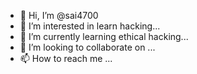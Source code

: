 - 👋 Hi, I’m @sai4700
- 👀 I’m interested in learn hacking...
- 🌱 I’m currently learning ethical hacking...
- 💞️ I’m looking to collaborate on ...
- 📫 How to reach me ...

<!---
sai4700/sai4700 is a ✨ special ✨ repository because its `README.md` (this file) appears on your GitHub profile.
You can click the Preview link to take a look at your changes.
--->
